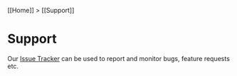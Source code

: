 [[Home]] > [[Support]]

# Support

Our [Issue Tracker](https://github.com/dotnetrdf/dotnetrdf/issues) can be used to report and monitor bugs, feature requests etc.
